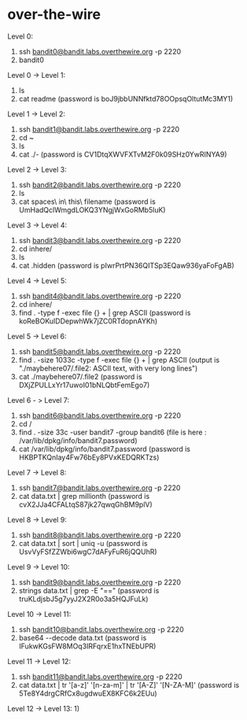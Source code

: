 # over-the-wire

Level 0:
1) ssh bandit0@bandit.labs.overthewire.org -p 2220 
2) bandit0

Level 0 -> Level 1:
1) ls 
2) cat readme (password is boJ9jbbUNNfktd78OOpsqOltutMc3MY1)

Level 1 -> Level 2:
1) ssh bandit1@bandit.labs.overthewire.org -p 2220
2) cd ~
3) ls 
4) cat ./- (password is CV1DtqXWVFXTvM2F0k09SHz0YwRINYA9)

Level 2 -> Level 3:
1) ssh bandit2@bandit.labs.overthewire.org -p 2220 
2) ls
3) cat spaces\ in\ this\ filename (password is UmHadQclWmgdLOKQ3YNgjWxGoRMb5luK)

Level 3 -> Level 4:
1) ssh bandit3@bandit.labs.overthewire.org -p 2220
2) cd inhere/
3) ls
4) cat .hidden (password is pIwrPrtPN36QITSp3EQaw936yaFoFgAB)

Level 4 -> Level 5:
1) ssh bandit4@bandit.labs.overthewire.org -p 2220
2) cd inhere/
3) find . -type f -exec file {} + | grep ASCII (password is koReBOKuIDDepwhWk7jZC0RTdopnAYKh)

Level 5 -> Level 6:
1) ssh bandit5@bandit.labs.overthewire.org -p 2220
2) find . -size 1033c -type f -exec file {} + | grep ASCII (output is "./maybehere07/.file2: ASCII text, with very long lines")
3) cat ./maybehere07/.file2 (password is DXjZPULLxYr17uwoI01bNLQbtFemEgo7)

Level 6 - > Level 7:
1) ssh bandit6@bandit.labs.overthewire.org -p 2220
2) cd /
3) find . -size 33c -user bandit7 -group bandit6 (file is here : /var/lib/dpkg/info/bandit7.password)
4) cat /var/lib/dpkg/info/bandit7.password (password is HKBPTKQnIay4Fw76bEy8PVxKEDQRKTzs)


Level 7 -> Level 8:
1) ssh bandit7@bandit.labs.overthewire.org -p 2220
2) cat data.txt | grep millionth (password is cvX2JJa4CFALtqS87jk27qwqGhBM9plV)

Level 8 -> Level 9:
1) ssh bandit8@bandit.labs.overthewire.org -p 2220
2) cat data.txt | sort | uniq -u (password is UsvVyFSfZZWbi6wgC7dAFyFuR6jQQUhR)

Level 9 -> Level 10:
1) ssh bandit9@bandit.labs.overthewire.org -p 2220
2) strings data.txt | grep -E "==" (password is truKLdjsbJ5g7yyJ2X2R0o3a5HQJFuLk)

Level 10 -> Level 11:
1) ssh bandit10@bandit.labs.overthewire.org -p 2220 
2) base64 --decode data.txt (password is IFukwKGsFW8MOq3IRFqrxE1hxTNEbUPR)

Level 11 -> Level 12:
1) ssh bandit11@bandit.labs.overthewire.org -p 2220
2) cat data.txt | tr '[a-z]' '[n-za-m]' | tr '[A-Z]' '[N-ZA-M]' (password is 5Te8Y4drgCRfCx8ugdwuEX8KFC6k2EUu)

Level 12 -> Level 13:
1) 